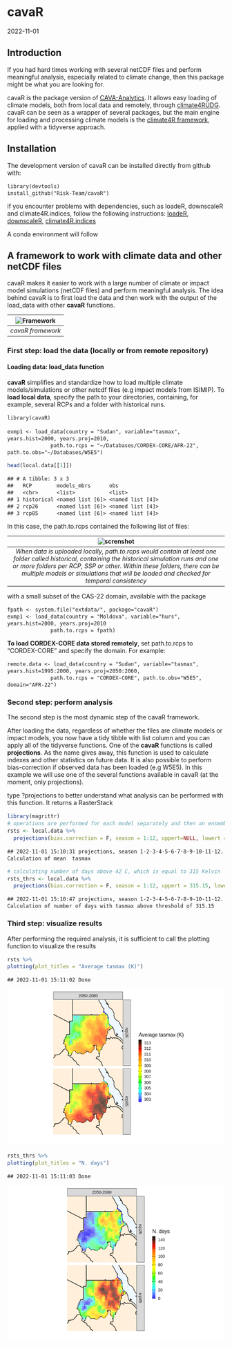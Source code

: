 cavaR
================
2022-11-01

## Introduction

If you had hard times working with several netCDF files and perform
meaningful analysis, especially related to climate change, then this
package might be what you are looking for.

cavaR is the package version of
[CAVA-Analytics](https://github.com/Risk-Team/CAVA-Analytics). It allows
easy loading of climate models, both from local data and remotely,
through
[climate4RUDG](https://github.com/SantanderMetGroup/climate4R.UDG).
cavaR can be seen as a wrapper of several packages, but the main engine
for loading and processing climate models is the [climate4R
framework](https://github.com/SantanderMetGroup/climate4R), applied with
a tidyverse approach.

## Installation

The development version of cavaR can be installed directly from github
with:

    library(devtools)
    install_github("Risk-Team/cavaR")

if you encounter problems with dependencies, such as loadeR, downscaleR
and climate4R.indices, follow the following instructions:
[loadeR](https://github.com/SantanderMetGroup/loadeR),
[downscaleR](https://github.com/SantanderMetGroup/downscaleR),
[climate4R.indices](https://github.com/SantanderMetGroup/climate4R.indices)

A conda environment will follow

## A framework to work with climate data and other netCDF files

cavaR makes it easier to work with a large number of climate or impact
model simulations (netCDF files) and perform meaningful analysis. The
idea behind cavaR is to first load the data and then work with the
output of the load_data with other **cavaR** functions.

| ![Framework](https://user-images.githubusercontent.com/40058235/199256415-ed32c42b-e2f8-48e0-b4fe-558de6612038.png) |
|:-------------------------------------------------------------------------------------------------------------------:|
|                                                  *cavaR framework*                                                  |

### First step: load the data (locally or from remote repository)

#### Loading data: load_data function

**cavaR** simplifies and standardize how to load multiple climate
models/simulations or other netcdf files (e.g impact models from
ISIMIP). To **load local data**, specify the path to your directories,
containing, for example, several RCPs and a folder with historical runs.

    library(cavaR)

    exmp1 <- load_data(country = "Sudan", variable="tasmax", years.hist=2000, years.proj=2010,
                  path.to.rcps = "~/Databases/CORDEX-CORE/AFR-22", path.to.obs="~/Databases/W5E5")

``` r
head(local.data[[1]])
```

    ## # A tibble: 3 x 3
    ##   RCP        models_mbrs      obs             
    ##   <chr>      <list>           <list>          
    ## 1 historical <named list [6]> <named list [4]>
    ## 2 rcp26      <named list [6]> <named list [4]>
    ## 3 rcp85      <named list [6]> <named list [4]>

In this case, the path.to.rcps contained the following list of files:

|                                                                                                  ![screnshot](https://user-images.githubusercontent.com/40058235/199230403-5d252400-e543-42ea-89bd-297d777ee6a4.png)                                                                                                   |
|:----------------------------------------------------------------------------------------------------------------------------------------------------------------------------------------------------------------------------------------------------------------------------------------------------------------------:|
| *When data is uploaded locally, path.to.rcps would contain at least one folder called historical, containing the historical simulation runs and one or more folders per RCP, SSP or other. Within these folders, there can be multiple models or simulations that will be loaded and checked for temporal consistency* |

with a small subset of the CAS-22 domain, available with the package


    fpath <- system.file("extdata/", package="cavaR")
    exmp1 <- load_data(country = "Moldova", variable="hurs", years.hist=2000, years.proj=2010
                  path.to.rcps = fpath)

**To load CORDEX-CORE data stored remotely**, set path.to.rcps to
“CORDEX-CORE” and specify the domain. For example:


    remote.data <- load_data(country = "Sudan", variable="tasmax", years.hist=1995:2000, years.proj=2050:2060,
                  path.to.rcps = "CORDEX-CORE", path.to.obs="W5E5", domain="AFR-22")

### Second step: perform analysis

The second step is the most dynamic step of the cavaR framework.

After loading the data, regardless of whether the files are climate
models or impact models, you now have a tidy tibble with list column and
you can apply all of the tidyverse functions. One of the **cavaR**
functions is called **projections**. As the name gives away, this
function is used to calculate indexes and other statistics on future
data. It is also possible to perform bias-correction if observed data
has been loaded (e.g W5E5). In this example we will use one of the
several functions available in cavaR (at the moment, only projections).

type ?projections to better understand what analysis can be performed
with this function. It returns a RasterStack

``` r
library(magrittr)
# operations are performed for each model separately and then an ensemble mean is made
rsts <- local.data %>%  
  projections(bias.correction = F, season = 1:12, uppert=NULL, lowert = NULL, consecutive = F)
```

    ## 2022-11-01 15:10:31 projections, season 1-2-3-4-5-6-7-8-9-10-11-12. Calculation of mean  tasmax

``` r
# calculating number of days above 42 C, which is equal to 315 Kelvin
rsts_thrs <- local.data %>% 
  projections(bias.correction = F, season = 1:12, uppert = 315.15, lowert = NULL, consecutive = F)
```

    ## 2022-11-01 15:10:47 projections, season 1-2-3-4-5-6-7-8-9-10-11-12. Calculation of number of days with tasmax above threshold of 315.15

### Third step: visualize results

After performing the required analysis, it is sufficient to call the
plotting function to visualize the results

``` r
rsts %>%
plotting(plot_titles = "Average tasmax (K)")
```

    ## 2022-11-01 15:11:02 Done

![](README_files/figure-gfm/unnamed-chunk-4-1.png)<!-- -->

``` r
rsts_thrs %>%
plotting(plot_titles = "N. days")
```

    ## 2022-11-01 15:11:03 Done

![](README_files/figure-gfm/unnamed-chunk-4-2.png)<!-- -->
